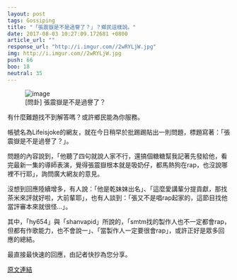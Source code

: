```yaml
---
layout: post
tags: Gossiping
title: "「張震嶽是不是過譽了？」？鄉民這樣說。"
date: 2017-08-03 10:27:09.172681 +0800
article_url: ""
response_url: "http://i.imgur.com//2wRYLjW.jpg"
img: http://i.imgur.com//2wRYLjW.jpg
push: 66
boo: 18
neutral: 35
---
```


<figure>
<img src="http://i.imgur.com//2wRYLjW.jpg" alt="image">
<figcaption>
[問卦] 張震嶽是不是過譽了？
</figcaption>
</figure>



有什麼難題找不到解答嗎？或許鄉民能為你服務。

帳號名為Lifeisjoke的網友，就在今日稍早於批踢踢貼出一則問題，標題寫著：「張震嶽是不是過譽了？」。

問題的內容說到，「他聽了四句就說人家不行，還搞個糖糖幫我記著先發給他，看完最新一集的導師表演，覺得張震嶽根本就是吸奶仔，都馬熱狗在rap，也沒說哪裡不行耶」，詢問廣大網友的意見。

沒想到回應陸續增多，有人說：「他是乾妹妹出名」、「這麼愛講輩分提貢獻，那找茶米來評就好啦，大前輩耶」，也有人談到：「張又不是唱rap起家的，這節目找他當評審本來就很怪...」。

其中，「hy654」與「shanvapid」所說的，「smtm找的製作人也不一定都會rap，但都有作歌能力，也不會說一」、「當製作人一定要很會rap」，或許正好是眾多回應的總結。

最直接最快速的回應，由記者快抄為您分享。

<a href = "https://www.ptt.cc/bbs/Gossiping/M.1501216362.A.F88.html">原文連結</a>

